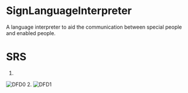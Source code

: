 # SignLanguageInterpreter
 A language interpreter to aid the communication between special people and enabled people.
# SRS
1. 
![DFD0](https://user-images.githubusercontent.com/32019867/110933088-5154c900-8352-11eb-9da9-753c96d0edc1.png)
2.
![DFD1](https://user-images.githubusercontent.com/32019867/110933832-4189b480-8353-11eb-9bb2-f539c00a75d0.png)
